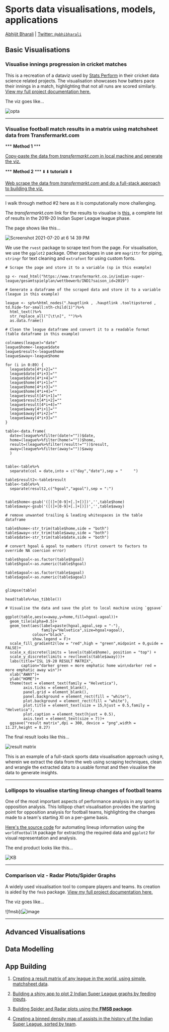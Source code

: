# Sports data visualisations, models, applications

[Abhijit Bharali](https://abhijitbharali.com/) | [Twitter: `@abhibharali`](https://twitter.com/abhibharali)

## Basic Visualisations

### Visualise innings progression in cricket matches

This is a recreation of a dataviz used by [Stats Perform](https://www.statsperform.com/resource/modelling-cricket-innings-composition/) in their cricket data science related projects. The visualisation showcases how batters pace their innings in a match, highlighting that not all runs are scored similarly. [View my full project documentation here.](https://github.com/abhjtbhrli/Projects/blob/master/Innings-progression.md)

The viz goes like...

![opta](https://user-images.githubusercontent.com/37649445/126365025-6bcfea49-2d45-4a06-b81f-112a7301c60c.png)

_______________________

### Visualise football match results in a matrix using matchsheet data from Transfermarkt.com

*** **Method 1** ***

[Copy-paste the data from _transfermarkt.com_ in local machine and generate the viz.](https://github.com/abhjtbhrli/Projects/blob/master/resultmatrix.R)

*** **Method 2** *** ⬇️ ⬇️ **tutorial**⬇️ ⬇️

[Web scrape the data from _transfermarkt.com_ and do a full-stack approach to building the viz.](https://github.com/abhjtbhrli/Projects/blob/master/rslt-scrp-mtrx.R)

_______________________ 

I walk through method #2 here as it is computationally more challenging.

The _transfermarkt.com_ link for the results to visualise is [this](https://www.transfermarkt.co.in/indian-super-league/gesamtspielplan/wettbewerb/IND1?saison_id=2019), a complete list of results in the 2019-20 Indian Super League league phase.

The page shows like this...

![Screenshot 2021-07-20 at 6 14 39 PM](https://user-images.githubusercontent.com/37649445/126326223-4af082d6-3ecf-4ef0-ac76-56964bfc3a46.png)

We use the `rvest` package to scrape text from the page. For visualisation, we use the `ggplot2` package. Other packages in use are `magrittr` for piping, `stringr` for text cleaning and `extrafont` for using custom fonts.

```
# Scrape the page and store it to a variable (sp in this example)

sp <- read_html("https://www.transfermarkt.co.in/indian-super-league/gesamtspielplan/wettbewerb/IND1?saison_id=2019")

# Generate a dataframe of the scraped data and store it to a variable (league in this example)

league <- sp%>%html_nodes(".hauptlink , .hauptlink .tooltipstered , td.hide-for-small:nth-child(1)")%>%
  html_text()%>%
  str_replace_all("[\t\n]", "")%>%
  as.data.frame()
  
# Clean the league dataframe and convert it to a readable format (table dataframe in this example)

colnames(league)="date"
league$home<-league$date
league$result<-league$home
league$away<-league$home

for (i in 0:89) {
  league$date[4*i+2]=""
  league$date[4*i+3]=""
  league$date[4*i+4]=""
  league$home[4*i+1]=""
  league$home[4*i+3]=""
  league$home[4*i+4]=""
  league$result[4*i+1]=""
  league$result[4*i+2]=""
  league$result[4*i+4]=""
  league$away[4*i+1]=""
  league$away[4*i+2]=""
  league$away[4*i+3]=""
}

table<-data.frame(
  date=(league%>%filter(date!=""))$date,
  home=(league%>%filter(home!=""))$home,
  result=(league%>%filter(result!=""))$result,
  away=(league%>%filter(away!=""))$away
  )


table<-table%>%
  separate(col = date,into = c("day","date"),sep = "     ")

table$result2<-table$result
table<-table%>%
  separate(result2,c("hgoal","agoal"),sep = ":")


table$home<-gsub('([(]+[0-9]+[.]+[)])','',table$home)
table$away<-gsub('([(]+[0-9]+[.]+[)])','',table$away)

# remove unwanted trailing & leading whitespaces in the table dataframe

table$home<-str_trim(table$home,side = "both")
table$away<-str_trim(table$away,side = "both")
table$date<-str_trim(table$date,side = "both")

# convert hgoal & agoal to numbers (first convert to factors to override NA coercion error)

table$hgoal<-as.factor(table$hgoal)
table$hgoal<-as.numeric(table$hgoal)

table$agoal<-as.factor(table$agoal)
table$agoal<-as.numeric(table$agoal)


glimpse(table)

head(table%>%as_tibble())

# Visualise the data and save the plot to local machine using `ggsave`

ggplot(table,aes(x=away,y=home,fill=hgoal-agoal))+
  geom_tile(alpha=0.5)+
  geom_text(aes(label=paste(hgoal,agoal,sep = "-"),
                family="Helvetica",size=hgoal+agoal),
            colour="black",
            show.legend = F)+
  scale_fill_gradient2(low = "red",high = "green",midpoint = 0,guide = FALSE)+
  scale_x_discrete(limits = levels(table$home), position = "top") + 
  scale_y_discrete(limits = rev(levels(table$away)))+
  labs(title="ISL 19-20 RESULT MATRIX",
       caption="darker green = more emphatic home win\ndarker red = more emphatic away win")+
  xlab("AWAY")+
  ylab("HOME")+
  theme(text = element_text(family = "Helvetica"),
        axis.ticks = element_blank(),
        panel.grid = element_blank(),
        panel.background = element_rect(fill = "white"),
        plot.background = element_rect(fill = "white"),
        plot.title = element_text(size = 15,hjust = 0.5,family = "Helvetica"),
        plot.caption = element_text(hjust = 0.5),
        axis.text = element_text(size = 7))+
  ggsave("result matrix",dpi = 300, device = "png",width = 11.27,height = 8.27)
```

The final result looks like this...

![result matrix](https://user-images.githubusercontent.com/37649445/126327305-c618059f-f881-4a20-b1d5-9d22034b087d.png)

This is an example of a full-stack sports data visualisation approach using `R`, wherein we extract the data from the web using scraping techniques, clean and wrangle the extracted data to a usable format and then visualise the data to generate insights. 

_______________________

### Lollipops to visualise starting lineup changes of football teams

One of the most important aspects of performance analysis in any sport is opposition analysis. This lollipop chart visualisation provides the starting point for opposition analysis for football teams, highlighting the changes made to a team's starting XI on a per-game basis.

[Here's the source code](https://github.com/abhjtbhrli/Projects/blob/master/Upset%20Plot%20Hack.md) for automating lineup information using the `worldfootballR` package for extracting the required data and `ggplot2` for visual representation and analysis.

The end product looks like this...

![KB](https://user-images.githubusercontent.com/37649445/126359741-beebcf9d-37e3-4dc8-97c1-ea6cbb846169.png)

_______________________

### Comparison viz - Radar Plots/Spider Graphs

A widely used visualisation tool to compare players and teams. Its creation is aided by the `fmsb` package. [View my full project documentation here.](https://github.com/abhjtbhrli/Projects/blob/master/spiderplot.R)

The viz goes like...

![fmsb](![image](https://user-images.githubusercontent.com/37649445/126365363-067ce70d-d2f3-49b4-96ea-6fc4780af7d3.png)

_______________________

## Advanced Visualisations

## Data Modelling

## App Building

1. [Creating a result matrix of any league in the world, using simple, matchsheet data](https://github.com/abhijitbharalianalyst/basic/blob/master/resultmatrix.R).

2. [Building a shiny app to plot 2 Indian Super League graphs by feeding inputs](https://github.com/abhijitbharalianalyst/basic/blob/master/usagerate.R).

3. [Building Spider and Radar plots using the **FMSB package**](https://github.com/abhijitbharalianalyst/basic/blob/master/spiderplot.R).

4. [Creating a binned density map of assists in the history of the Indian Super League, sorted by team](https://github.com/abhijitbharalianalyst/basic/blob/master/isl_assists.r).
